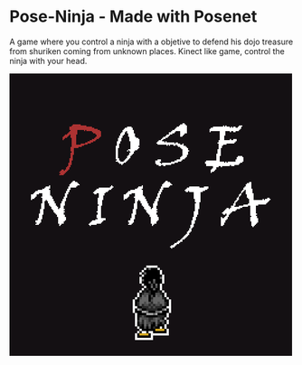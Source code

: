 # Pose-Ninja - Made with Posenet
A game where you control a ninja with a objetive to defend his dojo treasure from shuriken coming from unknown places. Kinect like game, control the ninja with your head.

![](loading.gif)
